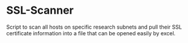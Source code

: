 # SSL-Scanner
Script to scan all hosts on specific research subnets and pull their SSL certificate information into a file that can be opened easily by excel.
